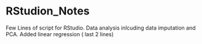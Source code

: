 # RStudion_Notes

Few Lines of script for RStudio. Data analysis inlcuding data imputation and PCA.
Added linear regression ( last 2 lines)
